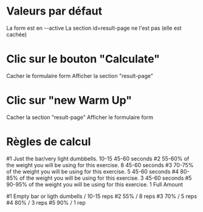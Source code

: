 # Valeurs par défaut
La form est en --active
La section id=result-page ne l'est pas (elle est cachée)

# Clic sur le bouton "Calculate"

Cacher le formulaire form
Afficher la section "result-page"

# Clic sur "new Warm Up"
Cacher la section "result-page"
Afficher le formulaire form

# Règles de calcul

#1	Just the bar/very light dumbbells.	10-15	45-60 seconds
#2	55-60% of the weight you will be using for this exercise.	8	45-60 seconds
#3	70-75% of the weight you will be using for this exercise.	5	45-60 seconds
#4	80-85% of the weight you will be using for this exercise.	3	45-60 seconds
#5	90-95% of the weight you will be using for this exercise.	1	Full Amount

#1 Empty bar or ligth dumbells / 10-15 reps
#2 55% / 8 reps
#3 70% / 5 reps
#4 80% / 3 reps
#5 90%  / 1 rep
